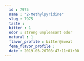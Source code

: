 ```yaml
---
  id : 7975
  name : "2-Methylpyridine"
  slug : 7975
  taste : 
  bitter : 1
  odor : strong unpleasant odor
  natural : 1
  flavor_profile : bitter@sweat
  fema_flavor_profile : 
  date : 2019-03-26T08:47:11+01:00
---
```



